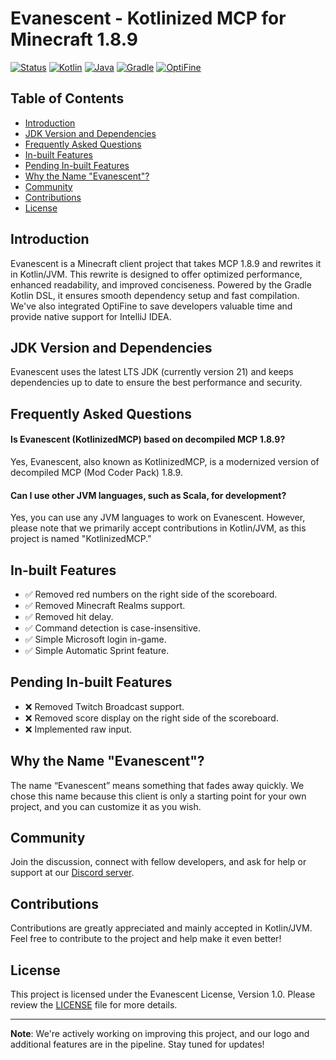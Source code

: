# Evanescent - Kotlinized MCP for Minecraft 1.8.9

[![Status](https://img.shields.io/badge/status-in%20progress-yellow.svg)](https://github.com/SpoilerRules/KotlinizedMCP)
[![Kotlin](https://img.shields.io/badge/Kotlin-1.9.20--Beta2-blue.svg)](https://kotlinlang.org/)
[![Java](https://img.shields.io/badge/Java-21-blue.svg)](https://www.oracle.com/java/technologies/javase-downloads.html)
[![Gradle](https://img.shields.io/badge/Gradle-8.4--rc--3-orange.svg)](https://gradle.org/)
[![OptiFine](https://img.shields.io/badge/OptiFine-Integrated-green.svg)](https://optifine.net/)

## Table of Contents
- [Introduction](#introduction)
- [JDK Version and Dependencies](#jdk-version-and-dependencies)
- [Frequently Asked Questions](#frequently-asked-questions)
- [In-built Features](#in-built-features)
- [Pending In-built Features](#pending-in-built-features)
- [Why the Name "Evanescent"?](#why-the-name-evanescent)
- [Community](#community)
- [Contributions](#contributions)
- [License](#license)

## Introduction

Evanescent is a Minecraft client project that takes MCP 1.8.9 and rewrites it in Kotlin/JVM. This rewrite is designed to offer optimized performance, enhanced readability, and improved conciseness. Powered by the Gradle Kotlin DSL, it ensures smooth dependency setup and fast compilation. We've also integrated OptiFine to save developers valuable time and provide native support for IntelliJ IDEA.

## JDK Version and Dependencies

Evanescent uses the latest LTS JDK (currently version 21) and keeps dependencies up to date to ensure the best performance and security.

## Frequently Asked Questions

#### Is Evanescent (KotlinizedMCP) based on decompiled MCP 1.8.9?
Yes, Evanescent, also known as KotlinizedMCP, is a modernized version of decompiled MCP (Mod Coder Pack) 1.8.9.

#### Can I use other JVM languages, such as Scala, for development?
Yes, you can use any JVM languages to work on Evanescent. However, please note that we primarily accept contributions in Kotlin/JVM, as this project is named "KotlinizedMCP."

## In-built Features

- ✅ Removed red numbers on the right side of the scoreboard.
- ✅ Removed Minecraft Realms support.
- ✅ Removed hit delay.
- ✅ Command detection is case-insensitive.
- ✅ Simple Microsoft login in-game.
- ✅ Simple Automatic Sprint feature.

## Pending In-built Features

- ❌ Removed Twitch Broadcast support.
- ❌ Removed score display on the right side of the scoreboard.
- ❌ Implemented raw input.

## Why the Name "Evanescent"?

The name “Evanescent” means something that fades away quickly. We chose this name because this client is only a starting point for your own project, and you can customize it as you wish.

## Community

Join the discussion, connect with fellow developers, and ask for help or support at our [Discord server](https://discord.gg/nG9UzMGa7k).

## Contributions

Contributions are greatly appreciated and mainly accepted in Kotlin/JVM. Feel free to contribute to the project and help make it even better!

## License

This project is licensed under the Evanescent License, Version 1.0. Please review the [LICENSE](https://github.com/SpoilerRules/KotlinizedMCP/blob/main/LICENSE.md) file for more details.

---

**Note**: We're actively working on improving this project, and our logo and additional features are in the pipeline. Stay tuned for updates!
